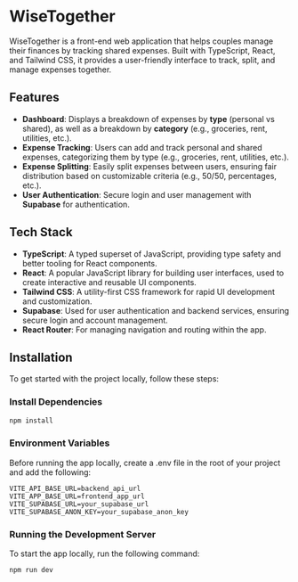 # WiseTogether

WiseTogether is a front-end web application that helps couples manage their finances by tracking shared expenses. Built with TypeScript, React, and Tailwind CSS, it provides a user-friendly interface to track, split, and manage expenses together.

## Features

- **Dashboard**: Displays a breakdown of expenses by **type** (personal vs shared), as well as a breakdown by **category** (e.g., groceries, rent, utilities, etc.).
- **Expense Tracking**: Users can add and track personal and shared expenses, categorizing them by type (e.g., groceries, rent, utilities, etc.).
- **Expense Splitting**: Easily split expenses between users, ensuring fair distribution based on customizable criteria (e.g., 50/50, percentages, etc.).
- **User Authentication**: Secure login and user management with **Supabase** for authentication.

## Tech Stack

- **TypeScript**: A typed superset of JavaScript, providing type safety and better tooling for React components.
- **React**: A popular JavaScript library for building user interfaces, used to create interactive and reusable UI components.
- **Tailwind CSS**: A utility-first CSS framework for rapid UI development and customization.
- **Supabase**: Used for user authentication and backend services, ensuring secure login and account management.
- **React Router**: For managing navigation and routing within the app.

## Installation

To get started with the project locally, follow these steps:

### Install Dependencies

```bash 
npm install
```

### Environment Variables

Before running the app locally, create a .env file in the root of your project and add the following:

```
VITE_API_BASE_URL=backend_api_url
VITE_APP_BASE_URL=frontend_app_url
VITE_SUPABASE_URL=your_supabase_url
VITE_SUPABASE_ANON_KEY=your_supabase_anon_key
```

### Running the Development Server

To start the app locally, run the following command:

```bash 
npm run dev
```
